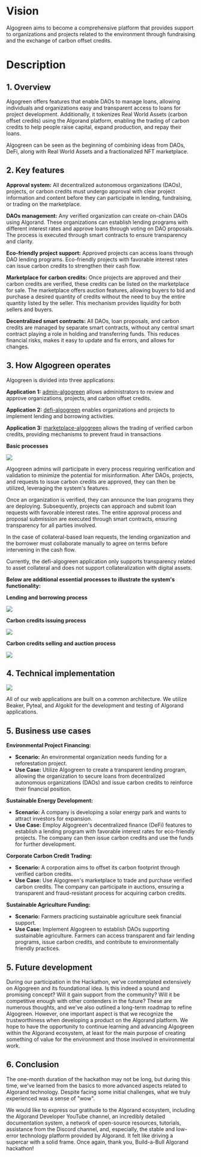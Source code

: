 # Vision
Algogreen aims to become a comprehensive platform that provides support to organizations and projects related to the environment through fundraising and the exchange of carbon offset credits.
# Description
## 1. Overview
Algogreen offers features that enable DAOs to manage loans, allowing individuals and organizations easy and transparent access to loans for project development. Additionally, it tokenizes Real World Assets (carbon offset credits) using the Algorand platform, enabling the trading of carbon credits to help people raise capital, expand production, and repay their loans.

Algogreen can be seen as the beginning of combining ideas from DAOs, DeFi, along with Real World Assets and a fractionalized NFT marketplace.


## 2. Key features
**Approval system:** All decentralized autonomous organizations (DAOs), projects, or carbon credits must undergo approval with clear project information and content before they can participate in lending, fundraising, or trading on the marketplace.

**DAOs management:** Any verified organization can create on-chain DAOs using Algorand. These organizations can establish lending programs with different interest rates and approve loans through voting on DAO proposals. The process is executed through smart contracts to ensure transparency and clarity.

**Eco-friendly project support:** Approved projects can access loans through DAO lending programs. Eco-friendly projects with favorable interest rates can issue carbon credits to strengthen their cash flow.

 **Marketplace for carbon credits:** Once projects are approved and their carbon credits are verified, these credits can be listed on the marketplace for sale. The marketplace offers auction features, allowing buyers to bid and purchase a desired quantity of credits without the need to buy the entire quantity listed by the seller. This mechanism provides liquidity for both sellers and buyers.

**Decentralized smart contracts:** All DAOs, loan proposals, and carbon credits are managed by separate smart contracts, without any central smart contract playing a role in holding and transferring funds. This reduces financial risks, makes it easy to update and fix errors, and allows for changes.


## 3. How Algogreen operates

Algogreen is divided into three applications:

**Application 1:** [admin-algogreen](https://admin-algogreen.a2n.finance) allows administrators to review and approve organizations, projects, and carbon offset credits.

**Application 2:** [defi-algogreen](https://defi-algogreen.a2n.finance) enables organizations and projects to implement lending and borrowing activities.

**Application 3:** [marketplace-algogreen](https://marketplace-algogreen.a2n.finance) allows the trading of verified carbon credits, providing mechanisms to prevent fraud in transactions


**Basic processes**

![](/webapp/public/diagrams/basic_flow.jpg)


Algogreen admins will participate in every process requiring verification and validation to minimize the potential for misinformation. After DAOs, projects, and requests to issue carbon credits are approved, they can then be utilized, leveraging the system's features.

Once an organization is verified, they can announce the loan programs they are deploying. Subsequently, projects can approach and submit loan requests with favorable interest rates. The entire approval process and proposal submission are executed through smart contracts, ensuring transparency for all parties involved.

In the case of collateral-based loan requests, the lending organization and the borrower must collaborate manually to agree on terms before intervening in the cash flow.

Currently, the defi-algogreen application only supports transparency related to asset collateral and does not support collateralization with digital assets. 

**Below are additional essential processes to illustrate the system's functionality:**

**Lending and borrowing process**

![](/webapp/public/diagrams/lending_borrow_process.jpg)

**Carbon credits issuing process**

![](/webapp/public/diagrams/issue_credits_process.jpg)

**Carbon credits selling and auction process**

![](/webapp/public/diagrams/auction_process.jpg)


## 4. Technical implementation

![](/webapp/public/diagrams/system_architect.jpg)

All of our web applications are built on a common architecture. We utilize Beaker, Pyteal, and Algokit for the development and testing of Algorand applications.

## 5. Business use cases

**Environmental Project Financing:**

- **Scenario:** An environmental organization needs funding for a reforestation project.
- **Use Case:** Utilize Algogreen to create a transparent lending program, allowing the organization to secure loans from decentralized autonomous organizations (DAOs) and issue carbon credits to reinforce their financial position.

**Sustainable Energy Development:**

- **Scenario:** A company is developing a solar energy park and wants to attract investors for expansion.
- **Use Case:** Employ Algogreen's decentralized finance (DeFi) features to establish a lending program with favorable interest rates for eco-friendly projects. The company can then issue carbon credits and use the funds for further development.

**Corporate Carbon Credit Trading:**

- **Scenario:** A corporation aims to offset its carbon footprint through verified carbon credits.
- **Use Case:** Use Algogreen's marketplace to trade and purchase verified carbon credits. The company can participate in auctions, ensuring a transparent and fraud-resistant process for acquiring carbon credits.

**Sustainable Agriculture Funding:**

- **Scenario:** Farmers practicing sustainable agriculture seek financial support.
- **Use Case:** Implement Algogreen to establish DAOs supporting sustainable agriculture. Farmers can access transparent and fair lending programs, issue carbon credits, and contribute to environmentally friendly practices.

## 5. Future development

During our participation in the Hackathon, we've contemplated extensively on Algogreen and its foundational idea. Is this indeed a sound and promising concept? Will it gain support from the community? Will it be competitive enough with other contenders in the future? These are numerous thoughts, and we've also outlined a long-term roadmap to refine Algogreen. However, one important aspect is that we recognize the trustworthiness when developing a product on the Algorand platform. We hope to have the opportunity to continue learning and advancing Algogreen within the Algorand ecosystem, at least for the main purpose of creating something of value for the environment and those involved in environmental work.

## 6. Conclusion

The one-month duration of the hackathon may not be long, but during this time, we've learned from the basics to more advanced aspects related to Algorand technology. Despite facing some initial challenges, what we truly experienced was a sense of "wow".

We would like to express our gratitude to the Algorand ecosystem, including the Algorand Developer YouTube channel, an incredibly detailed documentation system, a network of open-source resources, tutorials, assistance from the Discord channel, and, especially, the stable and low-error technology platform provided by Algorand. It felt like driving a supercar with a solid frame. Once again, thank you, Build-a-Bull Algorand hackathon!
